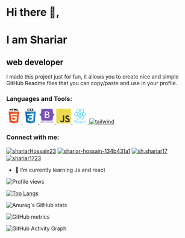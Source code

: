 
# Hi there 👋, 
# I am Shariar
## web developer


I made this project just for fun, it allows you to create nice and simple GitHub Readme files that you can copy/paste and use in your profile.




<p align="left">
</p>

<h3 align="left">Languages and Tools:</h3>
<p align="left">
  <a href="https://www.w3.org/html/" target="_blank" rel="noreferrer">
    <img
      src="https://raw.githubusercontent.com/devicons/devicon/master/icons/html5/html5-original-wordmark.svg"
      alt="html5"
      width="40"
      height="40"
    />
  </a>
  <a href="https://www.w3schools.com/css/" target="_blank" rel="noreferrer">
    <img
      src="https://raw.githubusercontent.com/devicons/devicon/master/icons/css3/css3-original-wordmark.svg"
      alt="css3"
      width="40"
      height="40"
    />
  </a>
  <a href="https://getbootstrap.com" target="_blank" rel="noreferrer">
    <img
      src="https://raw.githubusercontent.com/devicons/devicon/master/icons/bootstrap/bootstrap-plain-wordmark.svg"
      alt="bootstrap"
      width="40"
      height="40"
    />
  </a>
  <a
    href="https://developer.mozilla.org/en-US/docs/Web/JavaScript"
    target="_blank"
    rel="noreferrer"
  >
    <img
      src="https://raw.githubusercontent.com/devicons/devicon/master/icons/javascript/javascript-original.svg"
      alt="javascript"
      width="40"
      height="40"
    />
  </a>
  <a href="https://reactjs.org/" target="_blank" rel="noreferrer">
    <img
      src="https://raw.githubusercontent.com/devicons/devicon/master/icons/react/react-original-wordmark.svg"
      alt="react"
      width="40"
      height="40"
    />
  </a>
  <a href="https://tailwindcss.com/" target="_blank" rel="noreferrer">
    <img
      src="https://www.vectorlogo.zone/logos/tailwindcss/tailwindcss-icon.svg"
      alt="tailwind"
      width="40"
      height="40"
    />
  </a>
</p>




<h3 align="left">Connect with me:</h3>
<p align="left">
  <a href="https://github.com/shariarHossain23" target="blank"
    ><img
      align="center"
      src="https://pngimg.com/uploads/github/github_PNG34.png"
      alt="shariarHossain23"
      height="30"
      width="40"
  /></a>
  <a href="https://linkedin.com/in/shariar-hossain-134b431a1" target="blank"
    ><img
      align="center"
      src="https://raw.githubusercontent.com/rahuldkjain/github-profile-readme-generator/master/src/images/icons/Social/linked-in-alt.svg"
      alt="shariar-hossain-134b431a1"
      height="30"
      width="40"
  /></a>
  <a href="https://fb.com/sh.shariar17" target="blank"
    ><img
      align="center"
      src="https://raw.githubusercontent.com/rahuldkjain/github-profile-readme-generator/master/src/images/icons/Social/facebook.svg"
      alt="sh.shariar17"
      height="30"
      width="40"
  /></a>
  <a href="https://instagram.com/shariar1723" target="blank"
    ><img
      align="center"
      src="https://raw.githubusercontent.com/rahuldkjain/github-profile-readme-generator/master/src/images/icons/Social/instagram.svg"
      alt="shariar1723"
      height="30"
      width="40"
  /></a>
</p>





- 🌱 I’m currently learning Js and react 





![Profile views](https://gpvc.arturio.dev/shariarHossain23)

[![Top Langs](https://github-readme-stats.vercel.app/api/top-langs/?username=shariarHossain23&layout=compact)](https://github.com/anuraghazra/github-readme-stats)



![Anurag's GitHub stats](https://github-readme-stats.vercel.app/api?username=shariarHossain23&show_icons=true&theme=radical)


![GitHub metrics](https://metrics.lecoq.io/shariarHossain23)  

![GitHub Activity Graph](https://activity-graph.herokuapp.com/graph?username=shariarHossain23)  


